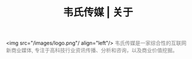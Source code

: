 ﻿---
layout: default2
title: "韦氏传媒 | 关于"
---

<img src="/images/logo.png"/ align="left"/> <font color='gray' align='center'>韦氏传媒是一家综合性的互联网新商业媒体, 专注于高科技行业资讯传播、分析和咨询，以及商业价值挖掘。 </font><br clear="left" />